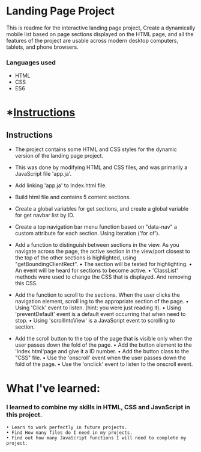 # Landing Page Project
This is readme for the interactive landing page project,
Create a dynamically mobile list based on page sections displayed on the HTML page,
and all the features of the project are usable across modern desktop computers, tablets, and phone browsers.

### Languages used
- HTML
- CSS 
- ES6

# *[Instructions](#instructions)
## Instructions
- The project contains some HTML and CSS styles for the dynamic version of the landing page project.
- This was done by modifying HTML and CSS files, and was primarily a JavaScript file 'app.ja'.

- Add linking 'app.ja' to Index.html file.
- Build html file and contains 5 content sections. 
- Create a global variables for get sections, and create a global variable for get navbar list by ID.
- Create a top navigation bar menu function based on "data-nav" a custom attribute for each section. Using iteration ('for of').
- Add a function to distinguish between sections in the view. As you navigate across the page, the active section in the view/port closest to the top of the other sections is highlighted, using "getBoundingClientRect".
    • The section will be tested for highlighting.
    • An event will be heard for sections to become active.
    • 'ClassList' methods were used to change the CSS that is displayed. And removing this CSS.

- Add the function to scroll to the sections. When the user clicks the navigation element, scroll ing to the appropriate section of the page.
    • Using 'Click' event to listen. (hint: you were just reading it).
    • Using 'preventDefault' event is a default event occurring that when need to stop.
    • Using 'scrollIntoView' is a JavaScript event to scrolling to section.

- Add the scroll button to the top of the page that is visible only when the user passes down the fold of the page.
    • Add the button element to the 'index.html'page and give it a ID number.
    • Add the button class to the "CSS" file.
    • Use the 'onscroll' event when the user passes down the fold of the page.
    • Use the 'onclick' event to listen to the onscroll event.

# What I've learned:
### I learned to combine my skills in HTML, CSS and JavaScript in this project.
    • Learn to work perfectly in future projects.
    • Find How many files do I need in my projects.
    • Find out how many JavaScript functions I will need to complete my project.
